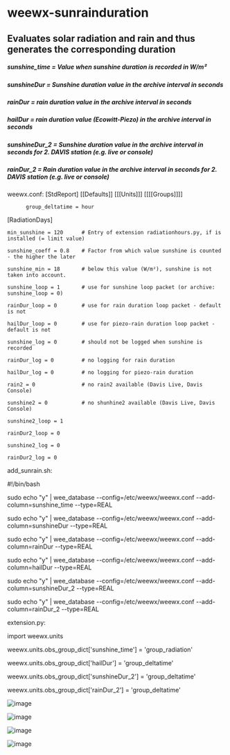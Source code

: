 # weewx-sunrainduration
## Evaluates solar radiation and rain and thus generates the corresponding duration

  ##### sunshine_time = Value when sunshine duration is recorded in W/m²
  ##### sunshineDur   = Sunshine duration value in the archive interval in seconds
  ##### rainDur    		 = rain duration value in the archive interval in seconds
  ##### hailDur      	= rain duration value (Ecowitt-Piezo) in the archive interval in seconds
  ##### sunshineDur_2	= Sunshine duration value in the archive interval in seconds for 2. DAVIS station (e.g. live or console)
  ##### rainDur_2   		= Rain duration value in the archive interval in seconds for 2. DAVIS station (e.g. live or console)


  weewx.conf:
    [StdReport]
      [[Defaults]]
       [[[Units]]]
         [[[[Groups]]]]
      
          group_deltatime = hour


  [RadiationDays]

    min_sunshine = 120     	# Entry of extension radiationhours.py, if is installed (= limit value)
    
    sunshine_coeff = 0.8   	# Factor from which value sunshine is counted - the higher the later
    
    sunshine_min = 18     	# below this value (W/m²), sunshine is not taken into account.
    
    sunshine_loop = 1      	# use for sunshine loop packet (or archive: sunshine_loop = 0)
    
    rainDur_loop = 0       	# use for rain duration loop packet - default is not  
    
    hailDur_loop = 0       	# use for piezo-rain duration loop packet - default is not
    
    sunshine_log = 0       	# should not be logged when sunshine is recorded
    
    rainDur_log = 0       	# no logging for rain duration
    
    hailDur_log = 0       	# no logging for piezo-rain duration

    rain2 = 0             	# no rain2 available (Davis Live, Davis Console)
    
    sunshine2 = 0           # no shunhine2 available (Davis Live, Davis Console) 
    
    sunshine2_loop = 1
    
    rainDur2_loop = 0
    
    sunshine2_log = 0
    
    rainDur2_log = 0


add_sunrain.sh:

#!/bin/bash

sudo echo "y" | wee_database --config=/etc/weewx/weewx.conf --add-column=sunshine_time --type=REAL

sudo echo "y" | wee_database --config=/etc/weewx/weewx.conf --add-column=sunshineDur --type=REAL

sudo echo "y" | wee_database --config=/etc/weewx/weewx.conf --add-column=rainDur --type=REAL

sudo echo "y" | wee_database --config=/etc/weewx/weewx.conf --add-column=hailDur --type=REAL

sudo echo "y" | wee_database --config=/etc/weewx/weewx.conf --add-column=sunshineDur_2 --type=REAL

sudo echo "y" | wee_database --config=/etc/weewx/weewx.conf --add-column=rainDur_2 --type=REAL



extension.py:

import weewx.units

weewx.units.obs_group_dict['sunshine_time'] = 'group_radiation'

weewx.units.obs_group_dict['hailDur'] = 'group_deltatime'

weewx.units.obs_group_dict['sunshineDur_2'] = 'group_deltatime'

weewx.units.obs_group_dict['rainDur_2'] = 'group_deltatime'

![image](https://github.com/WernerKr/weewx-sunrainduration/assets/93549501/fc3d2e26-f57e-4a0f-95a7-8d49c52d8d11)

![image](https://github.com/WernerKr/weewx-sunrainduration/assets/93549501/b562ed48-a41b-427c-b545-54259dd87285)

![image](https://github.com/WernerKr/weewx-sunrainduration/assets/93549501/bfe4adc4-9b8a-454e-827c-5f96c7b69bf9)

![image](https://github.com/WernerKr/weewx-sunrainduration/assets/93549501/0abe03aa-a85f-437b-8eb7-9181a737760a)
